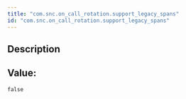 ```yaml
---
title: "com.snc.on_call_rotation.support_legacy_spans"
id: "com.snc.on_call_rotation.support_legacy_spans"
---
```

## Description



## Value: 
```
false
```